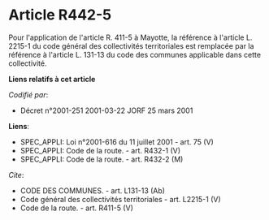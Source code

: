# Article R442-5

Pour l'application de l'article R. 411-5 à Mayotte, la référence à l'article L. 2215-1 du code général des collectivités
territoriales est remplacée par la référence à l'article L. 131-13 du code des communes applicable dans cette collectivité.

**Liens relatifs à cet article**

_Codifié par_:

  - Décret n°2001-251 2001-03-22 JORF 25 mars 2001

**Liens**:

  - SPEC_APPLI: Loi n°2001-616 du 11 juillet 2001 - art. 75 (V)
  - SPEC_APPLI: Code de la route. - art. R432-1 (V)
  - SPEC_APPLI: Code de la route. - art. R432-2 (M)

_Cite_:

  - CODE DES COMMUNES. - art. L131-13 (Ab)
  - Code général des collectivités territoriales - art. L2215-1 (V)
  - Code de la route. - art. R411-5 (V)
